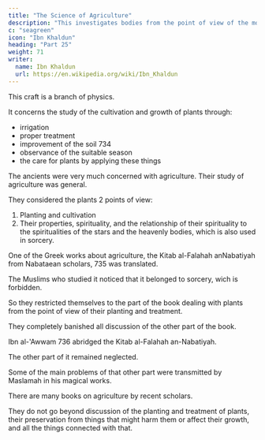 ```yaml
---
title: "The Science of Agriculture"
description: "This investigates bodies from the point of view of the motion and stationariness which attach to them"
c: "seagreen"
icon: "Ibn Khaldun"
heading: "Part 25"
weight: 71
writer:
  name: Ibn Khaldun
  url: https://en.wikipedia.org/wiki/Ibn_Khaldun
---
```




This craft is a branch of physics. 

It concerns the study of the cultivation and growth of plants through:
- irrigation
- proper treatment
- improvement of the soil 734
- observance of the suitable season
- the care for plants by applying these things

 <!-- in a way that will benefit them and help them to grow. -->


The ancients were very much concerned with agriculture. Their study of agriculture was general. 

They considered the plants 2 points of view:

1. Planting and cultivation
2. Their properties, spirituality, and the relationship of their spirituality to the spiritualities of the stars and the heavenly bodies, which is also used in sorcery. 

<!-- Thus, they were very much concerned with the subject. -->

One of the Greek works about agriculture, the Kitab al-Falahah anNabatiyah from Nabataean scholars, 735 was translated. 

<!-- It is ascribed to . It contains much information of the
type mentioned.  -->

The Muslims who studied it noticed that it belonged to sorcery, wich is forbidden. 

 <!-- which is barred (by the religious law) and the study of which is forbidden.  -->

So they restricted themselves to the part of the book dealing with plants from the point of view of their planting and treatment.


They completely banished all discussion of the other part of the book. 

Ibn al-'Awwam 736 abridged the Kitab al-Falahah an-Nabatiyah. 

The other part of it remained neglected. 

Some of the main problems of that other part were transmitted by Maslamah in his magical works. 

<!-- We shall mention
that in connection with the discussion of sorcery, if God, He is exalted, wills. 737 -->

There are many books on agriculture by recent scholars. 

They do not go beyond discussion of the planting and treatment of plants, their preservation from things that might harm them or affect their growth, and all the things connected with that.

